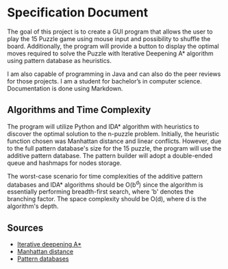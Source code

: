 # Specification Document

The goal of this project is to create a GUI program that allows the user to play the 15 Puzzle game using mouse input and possibility to shuffle the board. Additionally, the program will provide a button to display the optimal moves required to solve the Puzzle with Iterative Deepening A* algorithm using pattern database as heuristics.

I am also capable of programming in Java and can also do the peer reviews for those projects. I am a student for  bachelor’s in computer science. Documentation is done using Markdown.

## Algorithms and Time Complexity

The program will utilize Python and IDA* algorithm with heuristics to discover the optimal solution to the n-puzzle problem. Initially, the heuristic function chosen was Manhattan distance and linear conflicts. However, due to the full pattern database's size for the 15 puzzle, the program will use the additive pattern database. The pattern builder will adopt a double-ended queue and hashmaps for nodes storage.

The worst-case scenario for time complexities of the additive pattern databases and IDA* algorithms should be O(b<sup>d</sup>) since the algorithm is essentially performing breadth-first search, where 'b' denotes the branching factor. The space complexity should be O(d), where d is the algorithm's depth.

## Sources

* [Iterative deepening A*](https://en.wikipedia.org/wiki/Iterative_deepening_A*)
* [Manhattan distance](https://iq.opengenus.org/manhattan-distance/)
* [Pattern databases](https://link.springer.com/chapter/10.1007/978-3-319-05428-5_2)


